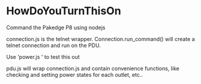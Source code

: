 # HowDoYouTurnThisOn
Command the Pakedge P8 using nodejs

connection.js is the telnet wrapper. Connection.run_command(<args>) will create a telnet connection and run <args> on the PDU.

Use 'power.js <ip address> <args>' to test this out

pdu.js will wrap connection.js and contain convenience functions, like checking and setting power states for each outlet, etc..

